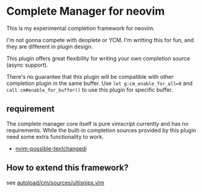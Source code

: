 
# Complete Manager for neovim 

This is my experimental completion framework for neovim.

I'm not gonna compete with deoplete or YCM. I'm writting this for fun, and they
are different in plugin design.

This plugin offers great flexibility for writing your own completion source
(async support).

There's no guarantee that this plugin will be compatible with other completion
plugin in the same buffer. Use `let g:cm_enable_for_all=0` and `call
cm#enable_for_buffer()` to use this plugin for specific buffer.


## requirement

The complete manager core itself is pure vimscript currently and has no
requirements. While the built-in completion sources provided by this plugin
need some extra functionality to work.

- [nvim-possible-textchangedi](https://github.com/roxma/nvim-possible-textchangedi)

## How to extend this framework?

see [autoload/cm/sources/ultisnips.vim](autoload/cm/sources/ultisnips.vim)

